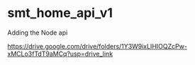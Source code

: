 # smt_home_api_v1


Adding the Node api 

https://drive.google.com/drive/folders/1Y3W9ixLIHIOQZcPw-xMCLo3fTdT9aMCq?usp=drive_link



